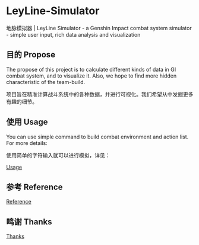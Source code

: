 # LeyLine-Simulator

地脉模拟器 | LeyLine Simulator - a Genshin Impact combat system simulator - simple user input, rich data analysis and visualization

## 目的 Propose

The propose of this project is to calculate different kinds of data in GI combat system, and to visualize it. Also, we hope to find more hidden characteristic of the team-build.

项目旨在精准计算战斗系统中的各种数据，并进行可视化。我们希望从中发掘更多有趣的细节。

## 使用 Usage

You can use simple command to build combat environment and action list. For more details:

使用简单的字符输入就可以进行模拟，详见：

[Usage](https://github.com/moon-xu37/LeyLine-Simulator/blob/main/docs/dict/usage.md "Usage")

## 参考 Reference

[Reference](https://github.com/moon-xu37/LeyLine-Simulator/blob/main/docs/dict/reference.md "Reference")

## 鸣谢 Thanks

[Thanks](https://github.com/moon-xu37/LeyLine-Simulator/blob/main/docs/dict/thanks.md "Thanks")
